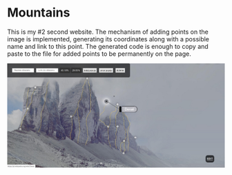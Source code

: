 # Mountains

This is my #2 second website.
The mechanism of adding points on the image is implemented, generating its coordinates along with a possible name and link to this point.
The generated code is enough to copy and paste to the file for added points to be permanently on the page.

![alt text](https://github.com/GrzegorzStacel/Mountains/blob/master/images/Imges%20to%20README/Mountains_v1.jpg)
